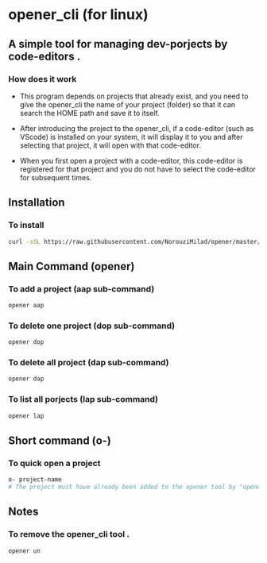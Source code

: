 # opener_cli (for linux)

## A simple tool for managing dev-porjects by code-editors .

### How does it work

- This program depends on projects that already exist, and you need to give the opener_cli the name of your project (folder) so that it can search the HOME path and save it to itself.

- After introducing the project to the opener_cli, if a code-editor (such as VScode) is installed on your system, it will display it to you and after selecting that project, it will open with that code-editor.

- When you first open a project with a code-editor, this code-editor is registered for that project and you do not have to select the code-editor for subsequent times.

## Installation

### To install

```bash
curl -sSL https://raw.githubusercontent.com/NorouziMilad/opener/master/install.sh | bash
```

## Main Command (opener)

### To add a project (aap sub-command)

```bash
opener aap
```

### To delete one project (dop sub-command)

```bash
opener dop
```

### To delete all project (dap sub-command)

```bash
opener dap
```

### To list all porjects (lap sub-command)

```bash
opener lap
```

## Short command (o-)

### To quick open a project

```bash
o- project-name
# The project must have already been added to the opener tool by "opener aap" command
```

## Notes

### To remove the opener_cli tool .

```bash
opener un
```
